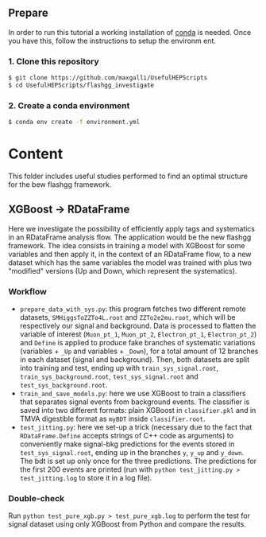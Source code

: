 ## Prepare
In order to run this tutorial a working installation of [conda](https://docs.conda.io/en/latest/) is needed. Once you have this, follow the instructions to setup the environm
ent.

### 1. Clone this repository
```bash
$ git clone https://github.com/maxgalli/UsefulHEPScripts
$ cd UsefulHEPScripts/flashgg_investigate
```

### 2. Create a conda environment
```bash
$ conda env create -f environment.yml
```

# Content

This folder includes useful studies performed to find an optimal structure for the bew flashgg framework.

## XGBoost -> RDataFrame
Here we investigate the possibility of  efficiently apply tags and systematics in an RDataFrame analysis flow.  The application would be the new flashgg framework. The idea consists in training a model with XGBoost for some variables and then  apply it, in the context of an RDataFrame flow, to a new dataset which has the
same variables the model was trained with plus two "modified" versions (Up and
Down, which represent the systematics).

### Workflow
* ```prepare_data_with_sys.py```: this program fetches two different remote datasets, ```SMHiggsToZZTo4L.root``` and ```ZZTo2e2mu.root```, which will be respectively our signal and background. Data is processed to flatten the variable of interest (```Muon_pt_1```, ```Muon_pt_2```, ```Electron_pt_1```, ```Electron_pt_2```) and ```Define``` is applied to produce fake branches of systematic variations (variables + ```_Up``` and variables + ```_Down```), for a total amount of 12 branches in each dataset (signal and background). Then, both datasets are split into training and test, ending up with ```train_sys_signal.root```, ```train_sys_background.root```, ```test_sys_signal.root``` and ```test_sys_background.root```.
* ```train_and_save_models.py```: here we use XGBoost to train a classifiers that separates signal events from background events. The classifier is saved into two different formats: plain XGBoost in ```classifier.pkl``` and in TMVA digestible format as ```myBDT``` inside ```classifier.root```.
*  ```test_jitting.py```: here we set-up a trick (necessary due to the fact that ```RDataFrame.Define``` accepts strings of C++ code as arguments) to conveniently make signal-bkg predictions for the events stored in ```test_sys_signal.root```, ending up in the branches ```y```, ```y_up``` and ```y_down```. The bdt is set up only once for the three predictions. The predictions for the first 200 events are printed (run with ```python test_jitting.py > test_jitting.log``` to store it in a log file).

### Double-check
Run ```python test_pure_xgb.py > test_pure_xgb.log``` to perform the test for signal dataset using only XGBoost from Python and compare the results.


